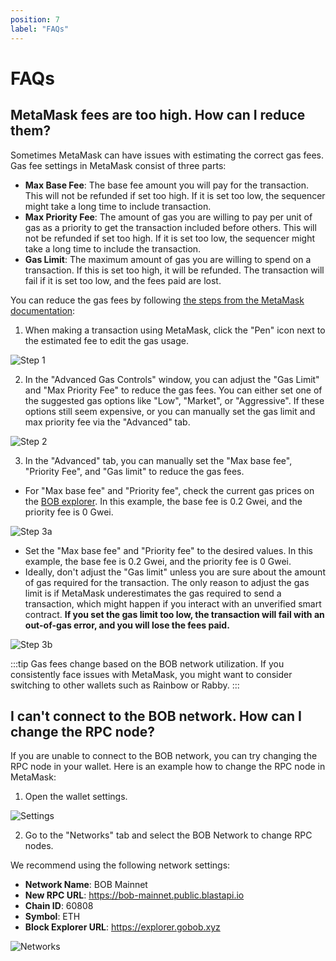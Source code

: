 ```yaml
---
position: 7
label: "FAQs"
---
```


# FAQs

## MetaMask fees are too high. How can I reduce them?

Sometimes MetaMask can have issues with estimating the correct gas fees. Gas fee settings in MetaMask consist of three parts:

- **Max Base Fee**: The base fee amount you will pay for the transaction. This will not be refunded if set too high. If it is set too low, the sequencer might take a long time to include transaction.
- **Max Priority Fee**: The amount of gas you are willing to pay per unit of gas as a priority to get the transaction included before others. This will not be refunded if set too high. If it is set too low, the sequencer might take a long time to include the transaction.
- **Gas Limit**: The maximum amount of gas you are willing to spend on a transaction. If this is set too high, it will be refunded. The transaction will fail if it is set too low, and the fees paid are lost.

You can reduce the gas fees by following [the steps from the MetaMask documentation](https://support.metamask.io/transactions-and-gas/gas-fees/how-to-customize-gas-settings/):

1. When making a transaction using MetaMask, click the "Pen" icon next to the estimated fee to edit the gas usage.

![Step 1](./metamask-step1.png)

2. In the "Advanced Gas Controls" window, you can adjust the "Gas Limit" and "Max Priority Fee" to reduce the gas fees. You can either set one of the suggested gas options like "Low", "Market", or "Aggressive". If these options still seem expensive, or you can manually set the gas limit and max priority fee via the "Advanced" tab.

![Step 2](./metamask-step2.png)

3. In the "Advanced" tab, you can manually set the "Max base fee", "Priority Fee", and "Gas limit" to reduce the gas fees.

- For "Max base fee" and "Priority fee", check the current gas prices on the [BOB explorer](https://explorer.gobob.xyz/gas-tracker). In this example, the base fee is 0.2 Gwei, and the priority fee is 0 Gwei.

![Step 3a](./metamask-step3a.png)

- Set the "Max base fee" and "Priority fee" to the desired values. In this example, the base fee is 0.2 Gwei, and the priority fee is 0 Gwei.
- Ideally, don't adjust the "Gas limit" unless you are sure about the amount of gas required for the transaction. The only reason to adjust the gas limit is if MetaMask underestimates the gas required to send a transaction, which might happen if you interact with an unverified smart contract. **If you set the gas limit too low, the transaction will fail with an out-of-gas error, and you will lose the fees paid.**

![Step 3b](./metamask-step3b.png)

:::tip
Gas fees change based on the BOB network utilization. If you consistently face issues with MetaMask, you might want to consider switching to other wallets such as Rainbow or Rabby.
:::

## I can't connect to the BOB network. How can I change the RPC node?

If you are unable to connect to the BOB network, you can try changing the RPC node in your wallet. Here is an example how to change the RPC node in MetaMask:

1. Open the wallet settings.

![Settings](./metamask-settings.png)

2. Go to the "Networks" tab and select the BOB Network to change RPC nodes.

We recommend using the following network settings:

- **Network Name**: BOB Mainnet
- **New RPC URL**: https://bob-mainnet.public.blastapi.io
- **Chain ID**: 60808
- **Symbol**: ETH
- **Block Explorer URL**: https://explorer.gobob.xyz

![Networks](./metamask-network.png)
